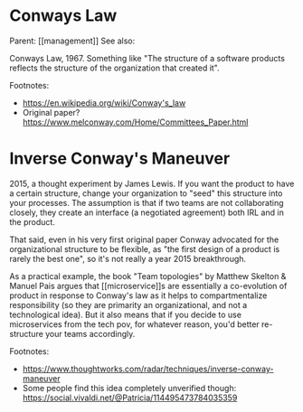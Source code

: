 # Conways Law

Parent: [[management]]
See also:


Conways Law, 1967. Something like "The structure of a software products reflects the structure of the organization that created it".

Footnotes:
* https://en.wikipedia.org/wiki/Conway's_law
* Original paper? https://www.melconway.com/Home/Committees_Paper.html

# Inverse Conway's Maneuver

2015, a thought experiment by James Lewis. If you want the product to have a certain structure, change your organization to "seed" this structure into your processes. The assumption is that if two teams are not collaborating closely, they create an interface (a negotiated agreement) both IRL and in the product.

That said, even in his very first original paper Conway advocated for the organizational structure to be flexible, as "the first design of a product is rarely the best one", so it's not really a year 2015 breakthrough.

As a practical example, the book "Team topologies" by Matthew Skelton & Manuel Pais argues that [[microservice]]s are essentially a co-evolution of product in response to Conway's law as it helps to compartmentalize responsibility (so they are primarity an organizational, and not a technological idea). But it also means that if you decide to use microservices from the tech pov, for whatever reason, you'd better re-structure your teams accordingly.

Footnotes:
* https://www.thoughtworks.com/radar/techniques/inverse-conway-maneuver
* Some people find this idea completely unverified though: https://social.vivaldi.net/@Patricia/114495473784035359